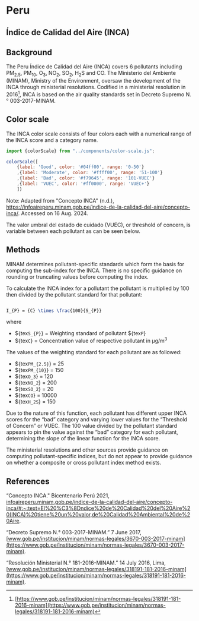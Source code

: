 # Peru

## Índice de Calidad del Aire (INCA)

## Background

The Peru Índice de Calidad del Aire (INCA) covers 6 pollutants including PM<sub>2.5</sub>, PM<sub>10</sub>, O<sub>3</sub>, NO<sub>2</sub>, SO<sub>2</sub>, H<sub>2</sub>S and CO. The Ministerio del Ambiente (MINAM), Ministry of the Environment, oversaw the development of the INCA through ministerial resolutions. Codified in a ministerial resolution in 2016[^1], INCA is based on the air quality standards set in Decreto Supremo N.° 003-2017-MINAM.  

## Color scale

The INCA color scale consists of four colors each with a numerical range of the INCA score and a category name.


```js
import {colorScale} from "../components/color-scale.js";
```

```js
colorScale([
    {label: 'Good', color: '#04ff00', range: '0-50'}
    ,{label: 'Moderate', color: '#ffff00', range: '51-100'}
    ,{label: 'Bad', color: '#f79645', range: '101-VUEC'}
    ,{label: 'VUEC', color: '#ff0000', range: 'VUEC+'}
    ])
```

Note: Adapted from "Concepto INCA" (n.d.), <https://infoaireperu.minam.gob.pe/indice-de-la-calidad-del-aire/concepto-inca/>. Accessed on 16 Aug. 2024.

The valor umbral del estado de cuidado (VUEC), or threshold of concern, is variable between each pollutant as can be seen below.

## Methods

MINAM determines pollutant-specific standards which form the basis for computing the sub-index for the INCA. There is no specific guidance on rounding or truncating values before computing the index.

To calculate the INCA index for a pollutant the pollutant is multiplied by 100 then divided by the pollutant standard for that pollutant:

```tex

I_{P} = {C} \times \frac{100}{S_{P}} 

```

where  

* ${tex`S_{P}`} = Weighting standard of pollutant ${tex`P`}
* ${tex`C`} = Concentration value of respective pollutant in µg/m<sup>3</sup>

The values of the weighting standard for each pollutant are as followed:  

* ${tex`PM_{2.5}`} = 25  
* ${tex`PM_{10}`} = 150  
* ${tex`O_3`} = 120  
* ${tex`NO_2`} = 200
* ${tex`SO_2`} = 20  
* ${tex`CO`} = 10000  
* ${tex`H_2S`} = 150  

Due to the nature of this function, each pollutant has different upper INCA scores for the “bad” category and varying lower values for the “Threshold of Concern” or VUEC. The 100 value divided by the pollutant standard appears to pin the value against the “bad” category for each pollutant, determining the slope of the linear function for the INCA score.

The ministerial resolutions and other sources provide guidance on computing pollutant-specific indices, but do not appear to provide guidance on whether a composite or cross pollutant index method exists.

## References

“Concepto INCA." Bicentenario Perú 2021, [infoaireperu.minam.gob.pe/indice-de-la-calidad-del-aire/concepto-inca/#:~:text=El%20%C3%8Dndice%20de%20Calidad%20del%20Aire%20(INCA)%20tiene%20un%20valor,de%20Calidad%20Ambiental%20de%20Aire](https://infoaireperu.minam.gob.pe/indice-de-la-calidad-del-aire/concepto-inca/#:~:text=El%20%C3%8Dndice%20de%20Calidad%20del%20Aire%20(INCA)%20tiene%20un%20valor,de%20Calidad%20Ambiental%20de%20Aire).

“Decreto Supremo N.° 003-2017-MINAM.” 7 June 2017, [www.gob.pe/institucion/minam/normas-legales/3670-003-2017-minam](https://www.gob.pe/institucion/minam/normas-legales/3670-003-2017-minam).

“Resolución Ministerial N.° 181-2016-MINAM.” 14 July 2016, Lima, [www.gob.pe/institucion/minam/normas-legales/318191-181-2016-minam](https://www.gob.pe/institucion/minam/normas-legales/318191-181-2016-minam).

[^1]: [https://www.gob.pe/institucion/minam/normas-legales/318191-181-2016-minam](https://www.gob.pe/institucion/minam/normas-legales/318191-181-2016-minam)
